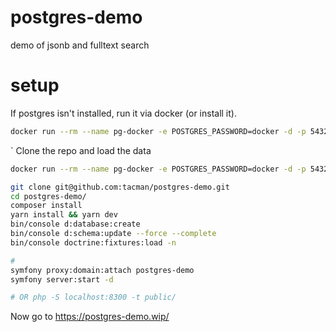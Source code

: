 # postgres-demo
demo of jsonb and fulltext search

# setup

If postgres isn't installed, run it via docker (or install it).
```bash
docker run --rm --name pg-docker -e POSTGRES_PASSWORD=docker -d -p 5432:5432 -v $HOME/docker/volumes/postgres15:/var/lib/postgresql/data postgres:15
```
`
Clone the repo and load the data
```bash
docker run --rm --name pg-docker -e POSTGRES_PASSWORD=docker -d -p 5432:5432 -v $HOME/docker/volumes/postgres15:/var/lib/postgresql/data postgres:15

git clone git@github.com:tacman/postgres-demo.git
cd postgres-demo/
composer install
yarn install && yarn dev
bin/console d:database:create
bin/console d:schema:update --force --complete
bin/console doctrine:fixtures:load -n

# 
symfony proxy:domain:attach postgres-demo
symfony server:start -d

# OR php -S localhost:8300 -t public/
```

Now go to https://postgres-demo.wip/





